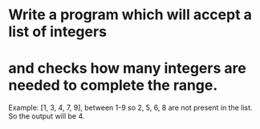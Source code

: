 ﻿# Write a program which will accept a list of integers
# and checks how many integers are needed to complete the range.
Example: [1, 3, 4, 7, 9], between 1-9 so 2, 5, 6, 8 are not present in the list.
So the output will be 4. 